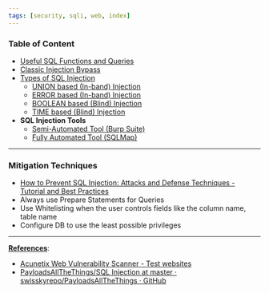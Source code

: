 ```yaml
---
tags: [security, sqli, web, index]
---
```


### Table of Content

* [Useful SQL Functions and Queries](Useful%20SQL%20Functions%20and%20Queries.md)
* [Classic Injection Bypass](Classic%20Injection%20Bypass.md)
* [Types of SQL Injection](Types%20of%20SQL%20Injection.md)
	* [UNION based (In-band) Injection](UNION%20based%20%28In-band%29%20Injection.md)
	* [ERROR based (In-band) Injection](ERROR%20based%20%28In-band%29%20Injection.md)
	* [BOOLEAN based (Blind) Injection](BOOLEAN%20based%20%28Blind%29%20Injection.md)
	* [TIME based (Blind) Injection](TIME%20based%20%28Blind%29%20Injection.md)
* **SQL Injection Tools**
	* [Semi-Automated Tool (Burp Suite)](Semi-Automated%20Tool%20%28Burp%20Suite%29.md)
	* [Fully Automated Tool (SQLMap)](Fully%20Automated%20Tool%20%28SQLMap%29.md)

---

### Mitigation Techniques

* [How to Prevent SQL Injection: Attacks and Defense Techniques - Tutorial and Best Practices](https://www.ptsecurity.com/ww-en/analytics/knowledge-base/how-to-prevent-sql-injection-attacks/)
* Always use Prepare Statements for Queries
* Use Whitelisting when the user controls fields like the column name, table name
* Configure DB to use the least possible privileges

---

**<u>References</u>**:

* [Acunetix Web Vulnerability Scanner - Test websites](http://www.vulnweb.com/)
* [PayloadsAllTheThings/SQL Injection at master · swisskyrepo/PayloadsAllTheThings · GitHub](https://github.com/swisskyrepo/PayloadsAllTheThings/tree/master/SQL%20Injection)

